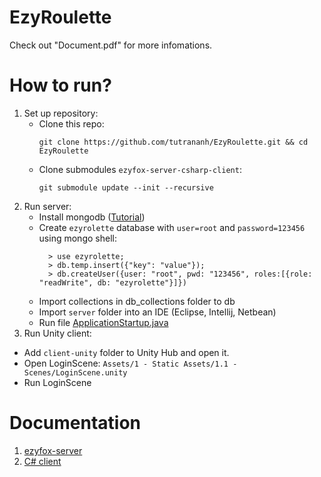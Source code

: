 # EzyRoulette
 
Check out "Document.pdf" for more infomations.

# How to run?

1. Set up repository:
    - Clone this repo:
      ```
      git clone https://github.com/tutrananh/EzyRoulette.git && cd EzyRoulette
      ````
    - Clone submodules `ezyfox-server-csharp-client`:
      ```
      git submodule update --init --recursive
      ```
2. Run server:
    - Install mongodb ([Tutorial](https://docs.mongodb.com/manual/administration/install-community/))
    - Create `ezyrolette` database with `user=root` and `password=123456` using mongo shell:
      ```
        > use ezyrolette;
        > db.temp.insert({"key": "value"});
        > db.createUser({user: "root", pwd: "123456", roles:[{role: "readWrite", db: "ezyrolette"}]})
      ```
    - Import collections in db_collections folder to db
    - Import ```server``` folder into an IDE (Eclipse, Intellij, Netbean)
    - Run file [ApplicationStartup.java](https://github.com/tutrananh/EzyRoulette/blob/main/server/EzyRoulette-startup/src/main/java/org/youngmonkeys/ApplicationStartup.java)
3. Run Unity client:
  - Add ```client-unity``` folder to Unity Hub and open it.
  - Open LoginScene: `Assets/1 - Static Assets/1.1 - Scenes/LoginScene.unity`
  - Run LoginScene
  
# Documentation

1. [ezyfox-server](https://youngmonkeys.org/project/ezyfox-sever/)
2. [C# client](https://github.com/youngmonkeys/ezyfox-server-csharp-client)

